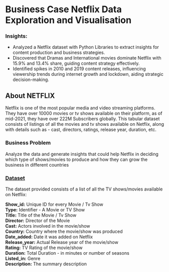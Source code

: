 # Business Case Netflix Data Exploration and Visualisation

### Insights:

- Analyzed a Netflix dataset with Python Libraries to extract insights for content production and business strategies.
- Discovered that Dramas and International movies dominate Netflix with 15.9% and 13.4% share, guiding content strategy effectively.
- Identified spikes in 2010 and 2019 content releases, influencing viewership trends during internet growth and lockdown, aiding
strategic decision-making.

## About NETFLIX

Netflix is one of the most popular media and video streaming platforms. They have over 10000 movies or tv shows available on their platform, as of mid-2021, they have over 222M Subscribers globally. This tabular dataset consists of listings of all the movies and tv shows available on Netflix, along with details such as - cast, directors, ratings, release year, duration, etc.

### Business Problem

Analyze the data and generate insights that could help Netflix in deciding which type of shows/movies to produce and how they can grow the business in different countries

### [Dataset](https://github.com/AbhinavTalmale/Business-Case-Netflix---Data-Exploration-and-Visualisation/tree/main/Dataset)


The dataset provided consists of a list of all the TV shows/movies available on Netflix:

**Show_id:**  Unique ID for every Movie / Tv Show  
**Type:**  Identifier - A Movie or TV Show  
**Title:**  Title of the Movie / Tv Show  
**Director:**  Director of the Movie  
**Cast:**  Actors involved in the movie/show  
**Country:**  Country where the movie/show was produced  
**Date_added:**  Date it was added on Netflix  
**Release_year:**  Actual Release year of the movie/show  
**Rating:**  TV Rating of the movie/show  
**Duration:**  Total Duration - in minutes or number of seasons  
**Listed_in:**  Genre  
**Description:**  The summary description